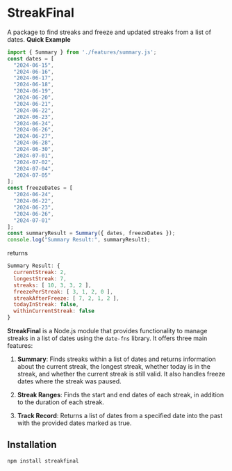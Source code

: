 # StreakFinal
A package to find streaks and freeze and updated streaks from a list of dates.
**Quick Example**
```js
import { Summary } from './features/summary.js';
const dates = [
  "2024-06-15",
  "2024-06-16",
  "2024-06-17",
  "2024-06-18",
  "2024-06-19",
  "2024-06-20",
  "2024-06-21",
  "2024-06-22",
  "2024-06-23",
  "2024-06-24",
  "2024-06-26",
  "2024-06-27",
  "2024-06-28",
  "2024-06-30",
  "2024-07-01",
  "2024-07-02",
  "2024-07-04",
  "2024-07-05"
];
const freezeDates = [
  "2024-06-24",
  "2024-06-22",
  "2024-06-23",
  "2024-06-26",
  "2024-07-01"
];
const summaryResult = Summary({ dates, freezeDates });
console.log("Summary Result:", summaryResult);
```
returns
```js
Summary Result: {
  currentStreak: 2,
  longestStreak: 7,
  streaks: [ 10, 3, 3, 2 ],
  freezePerStreak: [ 3, 1, 2, 0 ],
  streakAfterFreeze: [ 7, 2, 1, 2 ],
  todayInStreak: false,
  withinCurrentStreak: false
}
```
**StreakFinal** is a Node.js module that provides functionality to manage streaks in a list of dates using the `date-fns` library. It offers three main features:

1. **Summary**: Finds streaks within a list of dates and returns information about the current streak, the longest streak, whether today is in the streak, and whether the current streak is still valid. It also handles freeze dates where the streak was paused.

2. **Streak Ranges**: Finds the start and end dates of each streak, in addition to the duration of each streak.

3. **Track Record**: Returns a list of dates from a specified date into the past with the provided dates marked as true.

## Installation

```bash
npm install streakfinal

